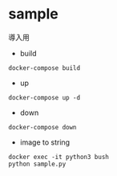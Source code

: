 # sample
導入用
* build
```
docker-compose build
```

* up
```
docker-compose up -d
```

* down
```
docker-compose down
```

* image to string
```
docker exec -it python3 bush
python sample.py
```
